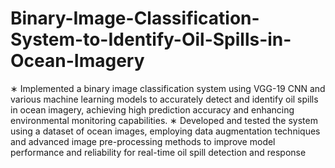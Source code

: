 # Binary-Image-Classification-System-to-Identify-Oil-Spills-in-Ocean-Imagery

∗ Implemented a binary image classification system using VGG-19 CNN and various machine learning models to accurately
detect and identify oil spills in ocean imagery, achieving high prediction accuracy and enhancing environmental
monitoring capabilities.
∗ Developed and tested the system using a dataset of ocean images, employing data augmentation techniques and advanced
image pre-processing methods to improve model performance and reliability for real-time oil spill detection and response

